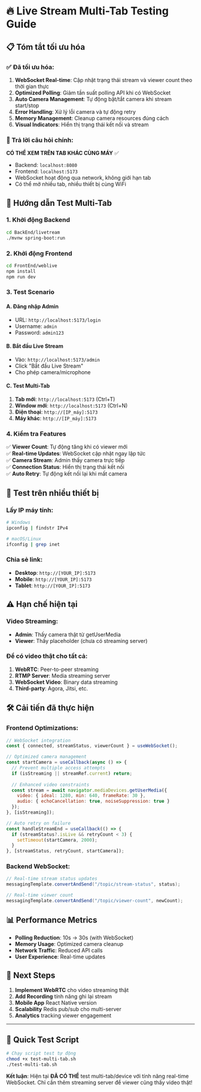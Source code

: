 # 🔥 Live Stream Multi-Tab Testing Guide

## 📋 Tóm tắt tối ưu hóa

### ✅ Đã tối ưu hóa:
1. **WebSocket Real-time**: Cập nhật trạng thái stream và viewer count theo thời gian thực
2. **Optimized Polling**: Giảm tần suất polling API khi có WebSocket
3. **Auto Camera Management**: Tự động bật/tắt camera khi stream start/stop
4. **Error Handling**: Xử lý lỗi camera và tự động retry
5. **Memory Management**: Cleanup camera resources đúng cách
6. **Visual Indicators**: Hiển thị trạng thái kết nối và stream

### 🎯 Trả lời câu hỏi chính:

**CÓ THỂ XEM TRÊN TAB KHÁC CÙNG MÁY** ✅

- Backend: `localhost:8080` 
- Frontend: `localhost:5173`
- WebSocket hoạt động qua network, không giới hạn tab
- Có thể mở nhiều tab, nhiều thiết bị cùng WiFi

## 🚀 Hướng dẫn Test Multi-Tab

### 1. Khởi động Backend
```bash
cd BackEnd/livetream
./mvnw spring-boot:run
```

### 2. Khởi động Frontend  
```bash
cd FrontEnd/weblive
npm install
npm run dev
```

### 3. Test Scenario

#### A. Đăng nhập Admin
- URL: `http://localhost:5173/login`
- Username: `admin`
- Password: `admin123`

#### B. Bắt đầu Live Stream
- Vào: `http://localhost:5173/admin`
- Click "Bắt đầu Live Stream"
- Cho phép camera/microphone

#### C. Test Multi-Tab
1. **Tab mới**: `http://localhost:5173` (Ctrl+T)
2. **Window mới**: `http://localhost:5173` (Ctrl+N)
3. **Điện thoại**: `http://[IP_máy]:5173`
4. **Máy khác**: `http://[IP_máy]:5173`

### 4. Kiểm tra Features

✅ **Viewer Count**: Tự động tăng khi có viewer mới  
✅ **Real-time Updates**: WebSocket cập nhật ngay lập tức  
✅ **Camera Stream**: Admin thấy camera trực tiếp  
✅ **Connection Status**: Hiển thị trạng thái kết nối  
✅ **Auto Retry**: Tự động kết nối lại khi mất camera  

## 📱 Test trên nhiều thiết bị

### Lấy IP máy tính:
```bash
# Windows
ipconfig | findstr IPv4

# macOS/Linux  
ifconfig | grep inet
```

### Chia sẻ link:
- **Desktop**: `http://[YOUR_IP]:5173`
- **Mobile**: `http://[YOUR_IP]:5173` 
- **Tablet**: `http://[YOUR_IP]:5173`

## ⚠️ Hạn chế hiện tại

### Video Streaming:
- **Admin**: Thấy camera thật từ getUserMedia
- **Viewer**: Thấy placeholder (chưa có streaming server)

### Để có video thật cho tất cả:
1. **WebRTC**: Peer-to-peer streaming
2. **RTMP Server**: Media streaming server  
3. **WebSocket Video**: Binary data streaming
4. **Third-party**: Agora, Jitsi, etc.

## 🛠️ Cải tiến đã thực hiện

### Frontend Optimizations:
```jsx
// WebSocket integration
const { connected, streamStatus, viewerCount } = useWebSocket();

// Optimized camera management  
const startCamera = useCallback(async () => {
  // Prevent multiple access attempts
  if (isStreaming || streamRef.current) return;
  
  // Enhanced video constraints
  const stream = await navigator.mediaDevices.getUserMedia({
    video: { ideal: 1280, min: 640, frameRate: 30 },
    audio: { echoCancellation: true, noiseSuppression: true }
  });
}, [isStreaming]);

// Auto retry on failure
const handleStreamEnd = useCallback(() => {
  if (streamStatus?.isLive && retryCount < 3) {
    setTimeout(startCamera, 2000);
  }
}, [streamStatus, retryCount, startCamera]);
```

### Backend WebSocket:
```java
// Real-time stream status updates
messagingTemplate.convertAndSend("/topic/stream-status", status);

// Real-time viewer count
messagingTemplate.convertAndSend("/topic/viewer-count", newCount);
```

## 📊 Performance Metrics

- **Polling Reduction**: 10s → 30s (with WebSocket)
- **Memory Usage**: Optimized camera cleanup
- **Network Traffic**: Reduced API calls
- **User Experience**: Real-time updates

## 🔄 Next Steps

1. **Implement WebRTC** cho video streaming thật
2. **Add Recording** tính năng ghi lại stream  
3. **Mobile App** React Native version
4. **Scalability** Redis pub/sub cho multi-server
5. **Analytics** tracking viewer engagement

---

## 🧪 Quick Test Script

```bash
# Chạy script test tự động
chmod +x test-multi-tab.sh
./test-multi-tab.sh
```

**Kết luận**: Hiện tại **ĐÃ CÓ THỂ** test multi-tab/device với tính năng real-time WebSocket. Chỉ cần thêm streaming server để viewer cũng thấy video thật!
